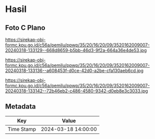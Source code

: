 # Hasil

## Foto C Plano

https://sirekap-obj-formc.kpu.go.id/c56a/pemilu/ppwp/35/20/16/20/09/3520162009007-20240318-133129--668d8659-b5bb-46d3-9f2a-664a36e4de53.jpg

https://sirekap-obj-formc.kpu.go.id/c56a/pemilu/ppwp/35/20/16/20/09/3520162009007-20240318-133136--a608453f-d0ce-42d0-a2be-cfa130aeb6cd.jpg

https://sirekap-obj-formc.kpu.go.id/c56a/pemilu/ppwp/35/20/16/20/09/3520162009007-20240318-133142--72b46eb2-c486-4580-9342-d0eb8e3c3033.jpg


## Metadata

| Key        | Value               |
| ---------- | ------------------- |
| Time Stamp | 2024-03-18 14:00:00 |



